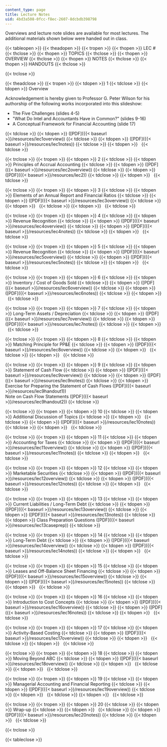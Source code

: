 ```yaml
---
content_type: page
title: Lecture Notes
uid: 4bd3a508-0fcc-f8ec-2607-8dcbdb398798
---
```


Overviews and lecture note slides are available for most lectures. The additional materials shown below were handed out in class.

{{< tableopen >}}
{{< theadopen >}}
{{< tropen >}}
{{< thopen >}}
LEC #
{{< thclose >}}
{{< thopen >}}
TOPICS
{{< thclose >}}
{{< thopen >}}
OVERVIEW
{{< thclose >}}
{{< thopen >}}
NOTES
{{< thclose >}}
{{< thopen >}}
HANDOUTS
{{< thclose >}}

{{< trclose >}}

{{< theadclose >}}
{{< tropen >}}
{{< tdopen >}}
1
{{< tdclose >}}
{{< tdopen >}}
Overview  
  
Acknowledgement is hereby given to Professor G. Peter Wilson for his authorship of the following works incorporated into this slideshow:

*   The Five Challenges (slides 4-5)
*   "What Do Intel and Accountants Have in Common?" (slides 9-16)
*   A Conceptual Framework for Financial Accounting (slide 17)


{{< tdclose >}}
{{< tdopen >}}
([PDF]({{< baseurl >}}/resources/lec1overview))
{{< tdclose >}}
{{< tdopen >}}
([PDF]({{< baseurl >}}/resources/lec1notes))
{{< tdclose >}}
{{< tdopen >}}
 
{{< tdclose >}}

{{< trclose >}}
{{< tropen >}}
{{< tdopen >}}
2
{{< tdclose >}}
{{< tdopen >}}
Principles of Accrual Accounting
{{< tdclose >}}
{{< tdopen >}}
([PDF]({{< baseurl >}}/resources/lec2overview))
{{< tdclose >}}
{{< tdopen >}}
([PDF]({{< baseurl >}}/resources/lec2))
{{< tdclose >}}
{{< tdopen >}}
 
{{< tdclose >}}

{{< trclose >}}
{{< tropen >}}
{{< tdopen >}}
3
{{< tdclose >}}
{{< tdopen >}}
Elements of an Annual Report and Financial Ratios
{{< tdclose >}}
{{< tdopen >}}
([PDF]({{< baseurl >}}/resources/lec3overview))
{{< tdclose >}}
{{< tdopen >}}
 
{{< tdclose >}}
{{< tdopen >}}
 
{{< tdclose >}}

{{< trclose >}}
{{< tropen >}}
{{< tdopen >}}
4
{{< tdclose >}}
{{< tdopen >}}
Revenue Recognition
{{< tdclose >}}
{{< tdopen >}}
([PDF]({{< baseurl >}}/resources/lec4overview))
{{< tdclose >}}
{{< tdopen >}}
([PDF]({{< baseurl >}}/resources/lec4notes))
{{< tdclose >}}
{{< tdopen >}}
 
{{< tdclose >}}

{{< trclose >}}
{{< tropen >}}
{{< tdopen >}}
5
{{< tdclose >}}
{{< tdopen >}}
Revenue Recognition
{{< tdclose >}}
{{< tdopen >}}
([PDF]({{< baseurl >}}/resources/lec5overview))
{{< tdclose >}}
{{< tdopen >}}
([PDF]({{< baseurl >}}/resources/lec5notes))
{{< tdclose >}}
{{< tdopen >}}
 
{{< tdclose >}}

{{< trclose >}}
{{< tropen >}}
{{< tdopen >}}
6
{{< tdclose >}}
{{< tdopen >}}
Inventory / Cost of Goods Sold
{{< tdclose >}}
{{< tdopen >}}
([PDF]({{< baseurl >}}/resources/lec6overview))
{{< tdclose >}}
{{< tdopen >}}
([PDF]({{< baseurl >}}/resources/lec6notes))
{{< tdclose >}}
{{< tdopen >}}
 
{{< tdclose >}}

{{< trclose >}}
{{< tropen >}}
{{< tdopen >}}
7
{{< tdclose >}}
{{< tdopen >}}
Long-Term Assets / Depreciation
{{< tdclose >}}
{{< tdopen >}}
([PDF]({{< baseurl >}}/resources/lec7overview))
{{< tdclose >}}
{{< tdopen >}}
([PDF]({{< baseurl >}}/resources/lec7notes))
{{< tdclose >}}
{{< tdopen >}}
 
{{< tdclose >}}

{{< trclose >}}
{{< tropen >}}
{{< tdopen >}}
8
{{< tdclose >}}
{{< tdopen >}}
Matching Principle for PP&E
{{< tdclose >}}
{{< tdopen >}}
([PDF]({{< baseurl >}}/resources/lec8overview))
{{< tdclose >}}
{{< tdopen >}}
 
{{< tdclose >}}
{{< tdopen >}}
 
{{< tdclose >}}

{{< trclose >}}
{{< tropen >}}
{{< tdopen >}}
9
{{< tdclose >}}
{{< tdopen >}}
Statement of Cash Flow
{{< tdclose >}}
{{< tdopen >}}
([PDF]({{< baseurl >}}/resources/lec9overview))
{{< tdclose >}}
{{< tdopen >}}
([PDF]({{< baseurl >}}/resources/lec9notes))
{{< tdclose >}}
{{< tdopen >}}
Exercise for Preparing the Statement of Cash Flows ([PDF]({{< baseurl >}}/resources/lec9handout1))  
Note on Cash Flow Statements ([PDF]({{< baseurl >}}/resources/lec9handout2))
{{< tdclose >}}

{{< trclose >}}
{{< tropen >}}
{{< tdopen >}}
10
{{< tdclose >}}
{{< tdopen >}}
Additional Discussion of Topics
{{< tdclose >}}
{{< tdopen >}}
 
{{< tdclose >}}
{{< tdopen >}}
([PDF]({{< baseurl >}}/resources/lec10notes))
{{< tdclose >}}
{{< tdopen >}}
 
{{< tdclose >}}

{{< trclose >}}
{{< tropen >}}
{{< tdopen >}}
11
{{< tdclose >}}
{{< tdopen >}}
Accounting for Taxes
{{< tdclose >}}
{{< tdopen >}}
([PDF]({{< baseurl >}}/resources/lec11overview))
{{< tdclose >}}
{{< tdopen >}}
([PDF]({{< baseurl >}}/resources/lec11notes))
{{< tdclose >}}
{{< tdopen >}}
 
{{< tdclose >}}

{{< trclose >}}
{{< tropen >}}
{{< tdopen >}}
12
{{< tdclose >}}
{{< tdopen >}}
Marketable Securities
{{< tdclose >}}
{{< tdopen >}}
([PDF]({{< baseurl >}}/resources/lec12overview))
{{< tdclose >}}
{{< tdopen >}}
([PDF]({{< baseurl >}}/resources/lec12notes))
{{< tdclose >}}
{{< tdopen >}}
 
{{< tdclose >}}

{{< trclose >}}
{{< tropen >}}
{{< tdopen >}}
13
{{< tdclose >}}
{{< tdopen >}}
Current Liabilities / Long-Term Debt
{{< tdclose >}}
{{< tdopen >}}
([PDF]({{< baseurl >}}/resources/lec13overview))
{{< tdclose >}}
{{< tdopen >}}
([PDF]({{< baseurl >}}/resources/lec13notes))
{{< tdclose >}}
{{< tdopen >}}
Class Preparation Questions ([PDF]({{< baseurl >}}/resources/lec13caseprep))
{{< tdclose >}}

{{< trclose >}}
{{< tropen >}}
{{< tdopen >}}
14
{{< tdclose >}}
{{< tdopen >}}
Long-Term Debt
{{< tdclose >}}
{{< tdopen >}}
([PDF]({{< baseurl >}}/resources/lec14overview))
{{< tdclose >}}
{{< tdopen >}}
([PDF]({{< baseurl >}}/resources/lec14notes))
{{< tdclose >}}
{{< tdopen >}}
 
{{< tdclose >}}

{{< trclose >}}
{{< tropen >}}
{{< tdopen >}}
15
{{< tdclose >}}
{{< tdopen >}}
Leases and Off-Balance Sheet Financing
{{< tdclose >}}
{{< tdopen >}}
([PDF]({{< baseurl >}}/resources/lec15overview))
{{< tdclose >}}
{{< tdopen >}}
([PDF]({{< baseurl >}}/resources/lec15notes))
{{< tdclose >}}
{{< tdopen >}}
 
{{< tdclose >}}

{{< trclose >}}
{{< tropen >}}
{{< tdopen >}}
16
{{< tdclose >}}
{{< tdopen >}}
Introduction to Cost Concepts
{{< tdclose >}}
{{< tdopen >}}
([PDF]({{< baseurl >}}/resources/lec16overview))
{{< tdclose >}}
{{< tdopen >}}
([PDF]({{< baseurl >}}/resources/lec16notes))
{{< tdclose >}}
{{< tdopen >}}
 
{{< tdclose >}}

{{< trclose >}}
{{< tropen >}}
{{< tdopen >}}
17
{{< tdclose >}}
{{< tdopen >}}
Activity-Based Costing
{{< tdclose >}}
{{< tdopen >}}
([PDF]({{< baseurl >}}/resources/lec17overview))
{{< tdclose >}}
{{< tdopen >}}
 
{{< tdclose >}}
{{< tdopen >}}
 
{{< tdclose >}}

{{< trclose >}}
{{< tropen >}}
{{< tdopen >}}
18
{{< tdclose >}}
{{< tdopen >}}
Moving Beyond ABC
{{< tdclose >}}
{{< tdopen >}}
([PDF]({{< baseurl >}}/resources/lec18overview))
{{< tdclose >}}
{{< tdopen >}}
 
{{< tdclose >}}
{{< tdopen >}}
 
{{< tdclose >}}

{{< trclose >}}
{{< tropen >}}
{{< tdopen >}}
19
{{< tdclose >}}
{{< tdopen >}}
Managerial Accounting and Financial Reporting
{{< tdclose >}}
{{< tdopen >}}
([PDF]({{< baseurl >}}/resources/lec19overview))
{{< tdclose >}}
{{< tdopen >}}
 
{{< tdclose >}}
{{< tdopen >}}
 
{{< tdclose >}}

{{< trclose >}}
{{< tropen >}}
{{< tdopen >}}
20
{{< tdclose >}}
{{< tdopen >}}
Wrap-up
{{< tdclose >}}
{{< tdopen >}}
 
{{< tdclose >}}
{{< tdopen >}}
([PDF]({{< baseurl >}}/resources/lec20notes))
{{< tdclose >}}
{{< tdopen >}}
 
{{< tdclose >}}

{{< trclose >}}

{{< tableclose >}}
